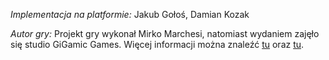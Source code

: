 _Implementacja na platformie:_ Jakub Gołoś, Damian Kozak

_Autor gry:_ Projekt gry wykonał Mirko Marchesi, natomiast wydaniem zajęło się studio GiGamic Games. Więcej informacji można znaleźć [tu](https://pl.wikipedia.org/wiki/Quoridor) oraz [tu](https://export.gigamic.com/quoridor-game/).

 